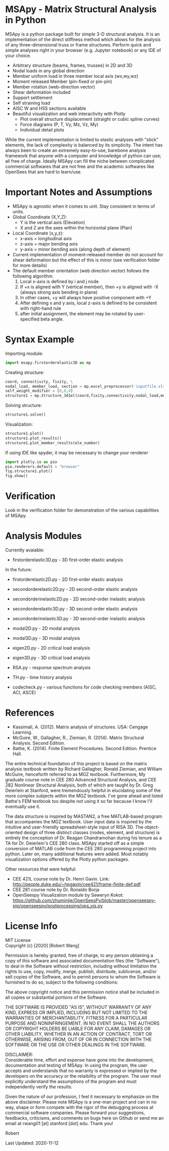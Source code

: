 # MSApy - Matrix Structural Analysis in Python

MSApy is a python package built for simple 3-D structural analysis. It is an implementation of the direct stiffness method which allows for the analysis of any three-dimensional truss or frame structures. Perform quick and simple analyses right in your browser (e.g. Jupyter notebook) or any IDE of your choice.


* Arbitrary structure (beams, frames, trusses) in 2D and 3D
* Nodal loads in any global direction
* Member uniform load in three member local axis (wx,wy,wz)
* Moment released Member (pin-fixed or pin-pin)
* Member rotation (web-direction vector)
* Shear deformation included
* Support settlement
* Self straining load
* AISC W and HSS sections available
* Beautiful visualization and web interactivity with Plotly
	* Plot overall structure displacement (straight or cubic spline curves)
	* Force diagrams (P, T, Vy, Mz, Vz, My)
	* Individual detail plots

While the current implementation is limited to elastic analyses with "stick" elements, the lack of complexity is balanced by its simplicity. The intent has always been to create an extremely easy-to-use, barebone analysis framework that anyone with a computer and knowledge of python can use; all free of charge. Ideally MSApy can fill the niche between complicated commercial softwares that are not free and the academic softwares like OpenSees that are hard to learn/use.

# Important Notes and Assumptions  
* MSApy is agnostic when it comes to unit. Stay consistent in terms of units.
* Global Coordinate (X,Y,Z): 
	* Y is the vertical axis (Elevation)
	* X and Z are the axes within the horizontal plane (Plan)
* Local Coordinate (x,y,z):
	* x-axis = longitudinal axis
	* z-axis = major bending axis
	* y-axis = minor bending axis (along depth of element)
* Current implementation of moment-released member do not account for shear deformation but the effect of this is minor (see verification folder for more details)
* The default member orientation (web direction vector) follows the following algorithm.
	1. Local x-axis is defined by i and j node
	2. If +x is aligned with Y (vertical member), then +y is aligned with -X (always strong axis bending in plane)
	3. In other cases, +y will always have positive component with +Y
	4. After defining x and y axis, local z-axis is defined to be consistent with right-hand rule
	5. after initial assignment, the element may be rotated by user-specified beta angle.


# Syntax Example

Importing module:
```python
import msapy.firstorderelastic3D as mp
```

Creating structure:
```python
coord, connectivity, fixity, \
nodal_load, member_load, section = mp.excel_preprocessor('inputfile.xlsx')
self_weight_modifier = [0,0,0]
structure1 = mp.Structure_3d1el(coord,fixity,connectivity,nodal_load,member_load,section,self_weight_modifier)
```

Solving structure:
```python
structure1.solve()
```

Visualization:
```python
structure1.plot()
structure1.plot_results()
structure1.plot_member_results(ele_number)
```

If using IDE like spyder, it may be necessary to change your renderer
```python
import plotly.io as pio
pio.renderers.default = "browser"
fig.structure1.plot()
fig.show()
```


# Verification  
Look in the verification folder for demonstration of the various capabilities of MSApy.


# Analysis Modules 
Currently avaiable:
* firstorderelastic3D.py  - 3D first-order elastic analysis

In the future:
* firstorderelastic2D.py - 2D first-order elastic analysis
* secondorderelastic2D.py - 2D second-order elastic analysis
* secondorderinelastic2D.py  - 2D second-order inelastic analysis

* secondorderelastic3D.py  - 3D second-order elastic analysis
* secondorderinelastic3D.py  - 3D second-order inelastic analysis

* modal2D.py  - 2D modal analysis
* modal3D.py  - 3D modal analysis
* eigen2D.py  - 2D critical load analysis
* eigen3D.py  - 3D critical load analysis

* RSA.py - response spectrum analysis
* TH.py - time history analysis

* codecheck.py - various functions for code checking members (AISC, ACI, ASCE)


# References 
* Kassimali, A. (2012). Matrix analysis of structures. USA: Cengage Learning. 
* McGuire, W., Gallagher, R., Ziemian, R. (2014). Matrix Structural Analysis. Second Edition. 
* Bathe, K. (2014). Finite Element Procedures. Second Edition. Prentice Hall.

The entire technical foundation of this project is based on the matrix analysis textbook written by Richard Gallagher, Ronald Ziemian, and William McGuire, henceforth referred to as MGZ textbook. Furthermore, My graduate course note in CEE 280 Advanced Structural Analysis, and CEE 282 Nonlinear Structural Analysis, both of which are taught by Dr. Greg Deierlein at Stanford, were tremendously helpful in elucidating some of the more complex subjects within the MGZ textbook. I've gone ahead and listed Bathe's FEM textbook too despite not using it so far because I know I'll eventually use it.

The data structure is inspired by MASTAN2, a free MATLAB-based program that accompanies the MGZ textbook. User input data is inspired by the intuitive and user-friendly spreadsheet-style input of RISA 3D. The object-oriented design of three distinct classes (nodes, element, and structure) is entirely the conception of Dr. Reagan Chandramohan during his tenure as a TA for Dr. Deierlein's CEE 280 class. MSApy started off as a simple conversion of MATLAB code from the CEE 280 programming project into python. Later on, many additional features were added. Most notably visualization options offered by the Plotly python packages.

Other resources that were helpful:
* CEE 421L course note by Dr. Henri Gavin. Link: http://people.duke.edu/~hpgavin/cee421/frame-finite-def.pdf
* CEE 281 course note by Dr. Ronaldo Borja
* OpenSeespy Visualization module by Seweryn Kokot: https://github.com/zhuminjie/OpenSeesPy/blob/master/openseespy-pip/openseespy/postprocessing/ops_vis.py



# License Info

MIT License  
Copyright (c) [2020] [Robert Wang]

Permission is hereby granted, free of charge, to any person obtaining a copy
of this software and associated documentation files (the "Software"), to deal
in the Software without restriction, including without limitation the rights
to use, copy, modify, merge, publish, distribute, sublicense, and/or sell
copies of the Software, and to permit persons to whom the Software is
furnished to do so, subject to the following conditions:

The above copyright notice and this permission notice shall be included in all
copies or substantial portions of the Software.

THE SOFTWARE IS PROVIDED "AS IS", WITHOUT WARRANTY OF ANY KIND, EXPRESS OR
IMPLIED, INCLUDING BUT NOT LIMITED TO THE WARRANTIES OF MERCHANTABILITY,
FITNESS FOR A PARTICULAR PURPOSE AND NONINFRINGEMENT. IN NO EVENT SHALL THE
AUTHORS OR COPYRIGHT HOLDERS BE LIABLE FOR ANY CLAIM, DAMAGES OR OTHER
LIABILITY, WHETHER IN AN ACTION OF CONTRACT, TORT OR OTHERWISE, ARISING FROM,
OUT OF OR IN CONNECTION WITH THE SOFTWARE OR THE USE OR OTHER DEALINGS IN THE
SOFTWARE.

DISCLAIMER:  
Considerable time, effort and expense have gone into the development, documentation and testing of MSApy. In using the program, the user accepts and understands that no warranty is expressed or implied by the developers on the accuracy or the relaibility of the program. The user msut explicitly understand the assumptions of the program and must independently verify the results.



Given the nature of our profession, I feel it necessary to emphasize on the above disclaimer. Please note MSApy is a one-man project and can in no way, shape or form compete with the rigor of the debugging process at commercial software companies. Please forward your suggestions, feedbacks, criticisms, and comments on bugs here on Github or send me an email at rwang01 [at] stanford [dot] edu. Thank you!

Robert

Last Updated: 2020-11-12